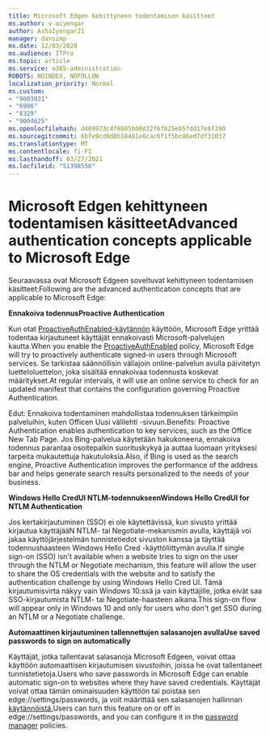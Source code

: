 ```yaml
---
title: Microsoft Edgen kehittyneen todentamisen käsitteet
ms.author: v-aiyengar
author: AshaIyengar21
manager: dansimp
ms.date: 12/03/2020
ms.audience: ITPro
ms.topic: article
ms.service: o365-administration
ROBOTS: NOINDEX, NOFOLLOW
localization_priority: Normal
ms.custom:
- "9003931"
- "6986"
- "8329"
- "9004625"
ms.openlocfilehash: d469973c4f8605b00d32f6f625eb5fdd17e8f390
ms.sourcegitcommit: 6bfe9cd9d0b18481e0cac6f1f5bc86ed7df31037
ms.translationtype: MT
ms.contentlocale: fi-FI
ms.lasthandoff: 03/27/2021
ms.locfileid: "51398556"
---
```

# <a name="advanced-authentication-concepts-applicable-to-microsoft-edge"></a><span data-ttu-id="dbbdd-102">Microsoft Edgen kehittyneen todentamisen käsitteet</span><span class="sxs-lookup"><span data-stu-id="dbbdd-102">Advanced authentication concepts applicable to Microsoft Edge</span></span>

<span data-ttu-id="dbbdd-103">Seuraavassa ovat Microsoft Edgeen soveltuvat kehittyneen todentamisen käsitteet:</span><span class="sxs-lookup"><span data-stu-id="dbbdd-103">Following are the advanced authentication concepts that are applicable to Microsoft Edge:</span></span>

<span data-ttu-id="dbbdd-104">**Ennakoiva todennus**</span><span class="sxs-lookup"><span data-stu-id="dbbdd-104">**Proactive Authentication**</span></span>

<span data-ttu-id="dbbdd-105">Kun otat [ProactiveAuthEnabled-käytännön](https://go.microsoft.com/fwlink/?linkid=2134621) käyttöön, Microsoft Edge yrittää todentaa kirjautuneet käyttäjät ennakoivasti Microsoft-palvelujen kautta.</span><span class="sxs-lookup"><span data-stu-id="dbbdd-105">When you enable the [ProactiveAuthEnabled](https://go.microsoft.com/fwlink/?linkid=2134621) policy, Microsoft Edge will try to proactively authenticate signed-in users through Microsoft services.</span></span> <span data-ttu-id="dbbdd-106">Se tarkistaa säännöllisin väliajoin online-palvelun avulla päivitetyn luetteloluettelon, joka sisältää ennakoivaa todennusta koskevat määritykset.</span><span class="sxs-lookup"><span data-stu-id="dbbdd-106">At regular intervals, it will use an online service to check for an updated manifest that contains the configuration governing Proactive Authentication.</span></span>

<span data-ttu-id="dbbdd-107">Edut: Ennakoiva todentaminen mahdollistaa todennuksen tärkeimpiin palveluihin, kuten Officen Uusi välilehti -sivuun.</span><span class="sxs-lookup"><span data-stu-id="dbbdd-107">Benefits: Proactive Authentication enables authentication to key services, such as the Office New Tab Page.</span></span> <span data-ttu-id="dbbdd-108">Jos Bing-palvelua käytetään hakukoneena, ennakoiva todennus parantaa osoitepalkin suorituskykyä ja auttaa luomaan yrityksesi tarpeita mukautettuja hakutuloksia.</span><span class="sxs-lookup"><span data-stu-id="dbbdd-108">Also, if Bing is used as the search engine, Proactive Authentication improves the performance of the address bar and helps generate search results personalized to the needs of your business.</span></span>

<span data-ttu-id="dbbdd-109">**Windows Hello CredUI NTLM-todennukseen**</span><span class="sxs-lookup"><span data-stu-id="dbbdd-109">**Windows Hello CredUI for NTLM Authentication**</span></span>

<span data-ttu-id="dbbdd-110">Jos kertakirjautuminen (SSO) ei ole käytettävissä, kun sivusto yrittää kirjautua käyttäjääN NTLM- tai Negotiate-mekanismin avulla, käyttäjä voi jakaa käyttöjärjestelmän tunnistetiedot sivuston kanssa ja täyttää todennushaasteen Windows Hello Cred -käyttöliittymän avulla.</span><span class="sxs-lookup"><span data-stu-id="dbbdd-110">If single sign-on (SSO) isn't available when a website tries to sign on the user through the NTLM or Negotiate mechanism, this feature will allow the user to share the OS credentials with the website and to satisfy the authentication challenge by using Windows Hello Cred UI.</span></span> <span data-ttu-id="dbbdd-111">Tämä kirjautumisvirta näkyy vain Windows 10:ssä ja vain käyttäjille, jotka eivät saa SSO-kirjautumista NTLM- tai Negotiate-haasteen aikana.</span><span class="sxs-lookup"><span data-stu-id="dbbdd-111">This sign-on flow will appear only in Windows 10 and only for users who don't get SSO during an NTLM or a Negotiate challenge.</span></span>

<span data-ttu-id="dbbdd-112">**Automaattinen kirjautuminen tallennettujen salasanojen avulla**</span><span class="sxs-lookup"><span data-stu-id="dbbdd-112">**Use saved passwords to sign on automatically**</span></span>

<span data-ttu-id="dbbdd-113">Käyttäjät, jotka tallentavat salasanoja Microsoft Edgeen, voivat ottaa käyttöön automaattisen kirjautumisen sivustoihin, joissa he ovat tallentaneet tunnistetietoja.</span><span class="sxs-lookup"><span data-stu-id="dbbdd-113">Users who save passwords in Microsoft Edge can enable automatic sign-on to websites where they have saved credentials.</span></span> <span data-ttu-id="dbbdd-114">Käyttäjät voivat ottaa tämän ominaisuuden käyttöön tai poistaa sen edge://settings/passwords, ja voit määrittää sen salasanojen hallinnan [käytännöistä.](https://go.microsoft.com/fwlink/?linkid=2134622)</span><span class="sxs-lookup"><span data-stu-id="dbbdd-114">Users can turn this feature on or off in edge://settings/passwords, and you can configure it in the [password manager](https://go.microsoft.com/fwlink/?linkid=2134622) policies.</span></span>

